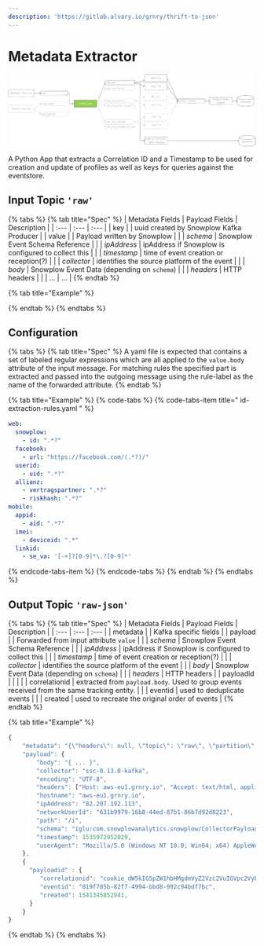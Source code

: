```yaml
---
description: 'https://gitlab.alvary.io/grnry/thrift-to-json'
---
```


# Metadata Extractor

![](../.gitbook/assets/dataflow_thrift2json.png)

A Python App that extracts a Correlation ID and a Timestamp to be used for creation and update of profiles as well as keys for queries against the eventstore.

## Input Topic `'raw'`

{% tabs %}
{% tab title="Spec" %}
| Metadata Fields | Payload Fields | Description |
| :--- | :--- | :--- |
| key |  | uuid created by Snowplow Kafka Producer |
| value |  | Payload written by Snowplow |
|  | _schema_ | Snowplow Event Schema Reference |
|  | _ipAddress_ | ipAddress if Snowplow is configured to collect this |
|  | _timestamp_ | time of event creation or reception\(?\) |
|  | _collector_ | identifies the source platform of the event |
|  | _body_ | Snowplow Event Data \(depending on `schema`\) |
|  | _headers_ | HTTP headers |
|  | ... | ... |
{% endtab %}

{% tab title="Example" %}

{% endtab %}
{% endtabs %}

## Configuration

{% tabs %}
{% tab title="Spec" %}
A yaml file is expected that contains a set of labeled regular expressions which are all applied to the `value.body` attribute of the input message. For matching rules the specified part is extracted and passed into the outgoing message using the rule-label as the name of the forwarded attribute.
{% endtab %}

{% tab title="Example" %}
{% code-tabs %}
{% code-tabs-item title=" id-extraction-rules.yaml " %}
```yaml
web:
  snowplow:
    - id: ".*?"
  facebook:
    - url: "https://facebook.com/(.*?)/"
  userid:
    - uid: ".*?"
  allianz:
    - vertragspartner: ".*?"
    - riskhash: ".*?"
mobile:
  appid:
    - aid: ".*?"
  imei:
    - deviceid: ".*"
  linkid:
    - se_va: '[-+]?[0-9]*\.?[0-9]*'
```
{% endcode-tabs-item %}
{% endcode-tabs %}
{% endtab %}
{% endtabs %}

## Output Topic `'raw-json'`

{% tabs %}
{% tab title="Spec" %}
| Metadata Fields | Payload Fields | Description |
| :--- | :--- | :--- |
| metadata |  | Kafka specific fields |
| payload |  | Forwarded from input attribute `value`  |
|  | _schema_ | Snowplow Event Schema Reference |
|  | _ipAddress_ | ipAddress if Snowplow is configured to collect this |
|  | _timestamp_ | time of event creation or reception\(?\) |
|  | _collector_ | identifies the source platform of the event |
|  | _body_ | Snowplow Event Data \(depending on `schema`\) |
|  | _headers_ | HTTP headers |
| payloadid |  |  |
|  | correlationid | extracted from `payload.body`. Used to group events received from the same tracking entity. |
|  | eventid | used to deduplicate events |
|  | created | used to recreate the original order of events |
{% endtab %}

{% tab title="Example" %}
```javascript
{
	"metadata": "{\"headers\": null, \"topic\": \"raw\", \"partition\": 0, \"key\": \"9417415d-7359-4ad0-8c3b-46ff4ca78c44\", \"timestamp\": [1, 1540748298485], \"offset\": 1746229}",
	"payload": {
		"body": "{ ... }",
		"collector": "ssc-0.13.0-kafka",
		"encoding": "UTF-8",
		"headers": ["Host: aws-eu1.grnry.io", "Accept: text/html, application/xhtml+xml, application/xml;q=0.9, image/webp, image/apng, */*;q=0.8", "Accept-Encoding: gzip, deflate, br", "Accept-Language: de-DE, de;q=0.9, en-US;q=0.8, en;q=0.7", "Cookie: _ga=GA1.2.1323636424.1533625971; ajs_anonymous_id=%22058bbd8d-cb74-47e4-aa27-9cc5fa4546aa%22; ajs_group_id=null; ajs_user_id=%22QjAVZpXa7qgJdZs6vGsNMA5M9yH3%22; mp_96b84420a1a32e448f73e7b9ffccebdb_mixpanel=%7B%22distinct_id%22%3A%20%22165133b330da0-0ad91354656274-47e1039-1fa400-165133b330f15e%22%2C%22%24initial_referrer%22%3A%20%22%24direct%22%2C%22%24initial_referring_domain%22%3A%20%22%24direct%22%7D", "Upgrade-Insecure-Requests: 1", "User-Agent: Mozilla/5.0 (Windows NT 10.0; Win64; x64) AppleWebKit/537.36 (KHTML, like Gecko) Chrome/67.0.3396.99 Safari/537.36", "X-Forwarded-For: 82.207.192.113", "X-Forwarded-Port: 443", "X-Forwarded-Proto: https", "Connection: keep-alive", "Timeout-Access: <function1>"],
		"hostname": "aws-eu1.grnry.io",
		"ipAddress": "82.207.192.113",
		"networkUserId": "631b9979-16b8-44ed-87b1-86b7d92d8223",
		"path": "/i",
		"schema": "iglu:com.snowplowanalytics.snowplow/CollectorPayload/thrift/1-0-0",
		"timestamp": 1535972952029,
		"userAgent": "Mozilla/5.0 (Windows NT 10.0; Win64; x64) AppleWebKit/537.36 (KHTML, like Gecko) Chrome/67.0.3396.99 Safari/537.36"
	},
    {
      "payloadid" : {
         "correlationid": "cookie_dW5kIG5pZW1hbHMgdmVyZ2Vzc2VuIGVpc2VybiB1bmlvbg==",
         "eventid": "819f785b-82f7-4994-bbd8-992c94bdf7bc",
         "created": 1541345852941,
      }
    }
}
```
{% endtab %}
{% endtabs %}

